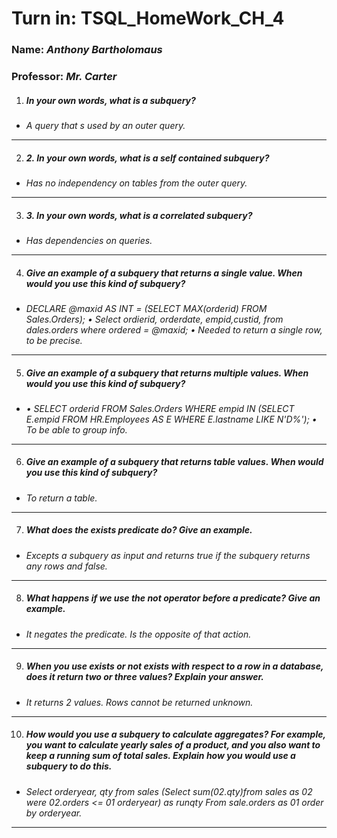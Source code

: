 # **Turn in:** **TSQL_HomeWork_CH_4**
### **Name:** *Anthony Bartholomaus*
### Professor: *Mr. Carter*

1. ##### In your own words, what is a subquery?
- *A query that s used by an outer query.*
---
2. ##### 2. In your own words, what is a self contained subquery?
- *Has no independency on tables from the outer query.*
---
3. ##### 3. In your own words, what is a correlated subquery?
- *Has dependencies on queries.*
---
4. ##### Give an example of a subquery that returns a single value. When would you use this kind of subquery?
- *DECLARE @maxid AS INT = (SELECT MAX(orderid) FROM Sales.Orders);
• Select ordierid, orderdate, empid,custid, from dales.orders where ordered = @maxid;
• Needed to return a single row, to be precise.*
---
5. ##### Give an example of a subquery that returns multiple values. When would you use this kind of subquery?
- *• SELECT orderid FROM Sales.Orders WHERE empid IN (SELECT E.empid FROM HR.Employees AS E WHERE E.lastname LIKE N'D%');
• To be able to group info.*
---
6. ##### Give an example of a subquery that returns table values. When would you use this kind of subquery?
- *To return a table.*
---
7. ##### What does the exists predicate do? Give an example.
- *Excepts a subquery as input and returns true if the subquery returns any rows and false.*
---
8. ##### What happens if we use the not operator before a predicate? Give an example.
- *It negates the predicate. Is the opposite of that action.*
---
9. ##### When you use exists or not exists with respect to a row in a database, does it return two or three values? Explain your answer.
- *It returns 2 values. Rows cannot be returned unknown.*
---
10. ##### How would you use a subquery to calculate aggregates? For example, you want to calculate yearly sales of a product, and you also want to keep a running sum of total sales. Explain how you would use a subquery to do this.
- *Select orderyear, qty from sales
(Select sum(02.qty)from sales as 02 were 02.orders <= 01 orderyear) as runqty
From sale.orders as 01 order by orderyear.*
---